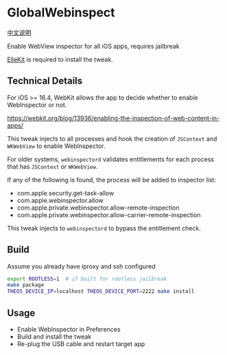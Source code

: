 # GlobalWebinspect

[中文说明](README_cn.md)

Enable WebView inspector for all iOS apps, requires jailbreak

[ElleKit](https://ellekit.space/) is required to install the tweak.

## Technical Details

For iOS >= 16.4, WebKit allows the app to decide whether to enable WebInspector or not.

https://webkit.org/blog/13936/enabling-the-inspection-of-web-content-in-apps/

This tweak injects to all processes and hook the creation of `JSContext` and `WKWebView` to enable WebInspector.

For older systems, `webinspectord` validates entitlements for each process that has `JSContext` or `WKWebView`.

If any of the following is found, the process will be added to inspector list:

* com.apple.security.get-task-allow
* com.apple.webinspector.allow
* com.apple.private.webinspector.allow-remote-inspection
* com.apple.private.webinspector.allow-carrier-remote-inspection

This tweak injects to `webinspectord` to bypass the entitlement check.

## Build

Assume you already have iproxy and ssh configured

```bash
export ROOTLESS=1  # if built for rootless jailbreak
make package
THEOS_DEVICE_IP=localhost THEOS_DEVICE_PORT=2222 make install
```

## Usage

* Enable WebInspector in Preferences
* Build and install the tweak
* Re-plug the USB cable and restart target app
